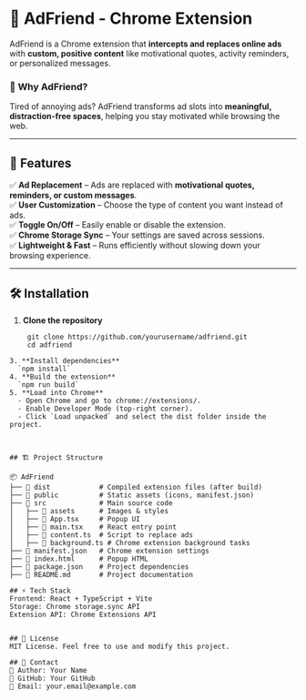 # 🚀 AdFriend - Chrome Extension  

AdFriend is a Chrome extension that **intercepts and replaces online ads** with **custom, positive content** like motivational quotes, activity reminders, or personalized messages.  

### 🎯 **Why AdFriend?**  
Tired of annoying ads? AdFriend transforms ad slots into **meaningful, distraction-free spaces**, helping you stay motivated while browsing the web.  

---

## 📌 **Features**  

✅ **Ad Replacement** – Ads are replaced with **motivational quotes, reminders, or custom messages**.  
✅ **User Customization** – Choose the type of content you want instead of ads.  
✅ **Toggle On/Off** – Easily enable or disable the extension.  
✅ **Chrome Storage Sync** – Your settings are saved across sessions.  
✅ **Lightweight & Fast** – Runs efficiently without slowing down your browsing experience.  

---

## 🛠 **Installation**  

1. **Clone the repository**  
   ```
    git clone https://github.com/yourusername/adfriend.git
    cd adfriend
  ```
3. **Install dependencies**
    `npm install`
4. **Build the extension**
    `npm run build`
5. **Load into Chrome**
    - Open Chrome and go to chrome://extensions/.
    - Enable Developer Mode (top-right corner).
    - Click `Load unpacked` and select the dist folder inside the project.



## 🏗 Project Structure

📦 AdFriend
├── 📂 dist            # Compiled extension files (after build)
├── 📂 public          # Static assets (icons, manifest.json)
├── 📂 src             # Main source code
│   ├── 📂 assets      # Images & styles
│   ├── 📄 App.tsx     # Popup UI
│   ├── 📄 main.tsx    # React entry point
│   ├── 📄 content.ts  # Script to replace ads
│   ├── 📄 background.ts # Chrome extension background tasks
├── 📄 manifest.json   # Chrome extension settings
├── 📄 index.html      # Popup HTML
├── 📄 package.json    # Project dependencies
├── 📄 README.md       # Project documentation

## ⚡ Tech Stack
Frontend: React + TypeScript + Vite
Storage: Chrome storage.sync API
Extension API: Chrome Extensions API


## 📜 License
MIT License. Feel free to use and modify this project.

## 📧 Contact
📌 Author: Your Name
📌 GitHub: Your GitHub
📌 Email: your.email@example.com
